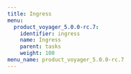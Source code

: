 ```yaml
---
title: Ingress
menu:
  product_voyager_5.0.0-rc.7:
    identifier: ingress
    name: Ingress
    parent: tasks
    weight: 100
menu_name: product_voyager_5.0.0-rc.7
---
```

